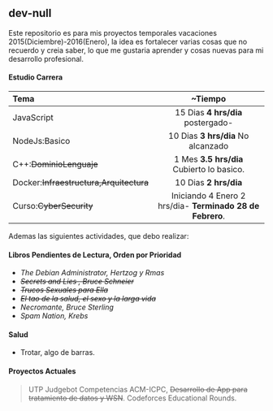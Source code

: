 ## dev-null
Este repositorio es para mis proyectos temporales vacaciones 2015(Diciembre)-2016(Enero), 
la idea es fortalecer varias cosas que no recuerdo y creia saber, lo que me gustaria aprender 
y cosas nuevas para mi desarrollo profesional. 

#### Estudio Carrera

Tema | ~Tiempo 
:--|:--:
JavaScript | 15 Dias **4 hrs/dia** postergado-
NodeJs:Basico| 10 Dias **3 hrs/dia** No alcanzado
C++:~~DominioLenguaje~~| 1 Mes **3.5 hrs/dia** Cubierto lo basico.
Docker:~~Infraestructura,Arquitectura~~| 10 Dias **2 hrs/dia**
Curso:~~CyberSecurity~~| Iniciando 4 Enero 2 hrs/dia- **Terminado 28 de Febrero**.

Ademas las siguientes actividades, que debo
realizar:

#### Libros Pendientes de Lectura, Orden por Prioridad

 - *The Debian Administrator, Hertzog y Rmas*
 - *~~Secrets and Lies , Bruce Schneier~~*
 - *~~Trucos Sexuales para Ella~~*
 - *~~El tao de la salud, el sexo y la larga vida~~*
 - *Necromante, Bruce Sterling*
 - *Spam Nation, Krebs*

#### Salud
- Trotar, algo de barras.

#### Proyectos Actuales

>UTP Judgebot  Competencias ACM-ICPC,
>~~Desarrollo de App para tratamiento de datos y WSN~~.
>Codeforces Educational Rounds.

